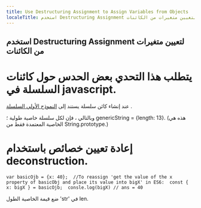 ```yaml
---
title: Use Destructuring Assignment to Assign Variables from Objects
localeTitle: استخدم Destructuring Assignment لتعيين متغيرات من الكائنات
---
```

## استخدم Destructuring Assignment لتعيين متغيرات من الكائنات

# يتطلب هذا التحدي بعض الحدس حول كائنات السلسلة في javascript.

عند إنشاء كائن سلسلة يستند إلى [النموذج الأولي السلسلة](https://developer.mozilla.org/en-US/docs/Web/JavaScript/Reference/Global_Objects/String/prototype) .

وبالتالي ، فإن لكل سلسلة خاصية طولية ؛ genericString = {length: 13}. (هذه هي الخاصية المعتمدة فقط من String.prototype.)

# إعادة تعيين خصائص باستخدام deconstruction.

 `var basicOjb = {x: 40}; 
 //To reassign 'get the value of the x property of basicObj and place its value into bigX' in ES6: 
 const { x: bigX } = basicOjb; 
 consle.log(bigX) // ans = 40 
` 

ضع قيمة الخاصية الطول 'str' في len.